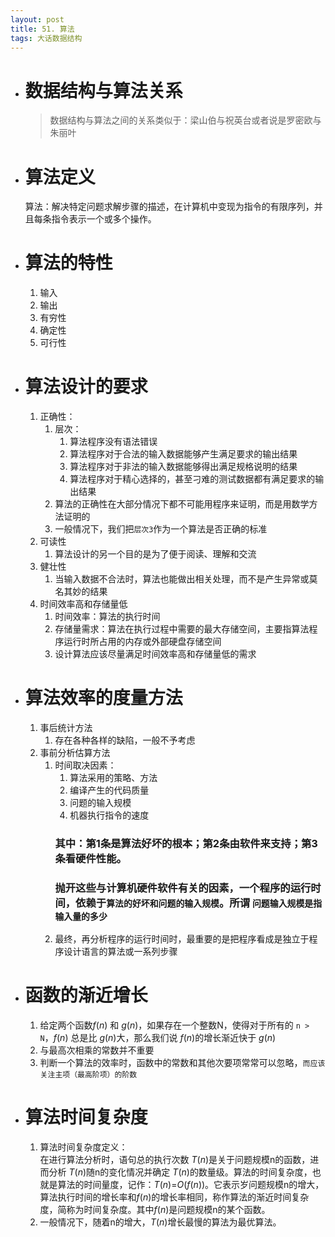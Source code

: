 ```yaml
---
layout: post
title: 51. 算法
tags: 大话数据结构
---
```


- # 数据结构与算法关系
  > 数据结构与算法之间的关系类似于：梁山伯与祝英台或者说是罗密欧与朱丽叶
- # 算法定义
  算法：解决特定问题求解步骤的描述，在计算机中变现为指令的有限序列，并且每条指令表示一个或多个操作。
- # 算法的特性
  1. 输入
  2. 输出
  3. 有穷性
  4. 确定性
  5. 可行性
- # 算法设计的要求
  1. 正确性：
     1. 层次：
        1. 算法程序没有语法错误
        2. 算法程序对于合法的输入数据能够产生满足要求的输出结果
        3. 算法程序对于非法的输入数据能够得出满足规格说明的结果
        4. 算法程序对于精心选择的，甚至刁难的测试数据都有满足要求的输出结果
     2. 算法的正确性在大部分情况下都不可能用程序来证明，而是用数学方法证明的
     3. 一般情况下，我们把`层次3`作为一个算法是否正确的标准
  2. 可读性
     1. 算法设计的另一个目的是为了便于阅读、理解和交流
  3. 健壮性
     1. 当输入数据不合法时，算法也能做出相关处理，而不是产生异常或莫名其妙的结果
  4. 时间效率高和存储量低
     1. 时间效率：算法的执行时间
     2. 存储量需求：算法在执行过程中需要的最大存储空间，主要指算法程序运行时所占用的内存或外部硬盘存储空间
     3. 设计算法应该尽量满足时间效率高和存储量低的需求
- # 算法效率的度量方法
  1. 事后统计方法
     1. 存在各种各样的缺陷，一般不予考虑
  2. 事前分析估算方法
     1. 时间取决因素：
        1. 算法采用的策略、方法
        2. 编译产生的代码质量
        3. 问题的输入规模
        4. 机器执行指令的速度
        ### 其中：第1条是算法好坏的根本；第2条由软件来支持；第3条看硬件性能。
        ### 抛开这些与计算机硬件软件有关的因素，一个程序的运行时间，依赖于`算法的好坏和问题的输入规模`。所谓 `问题输入规模是指输入量的多少`
     2. 最终，再分析程序的运行时间时，最重要的是把程序看成是独立于程序设计语言的算法或一系列步骤
- # 函数的渐近增长
  1. 给定两个函数$f(n)$ 和 $g(n)$，如果存在一个整数N，使得对于所有的 `n > N`，$f(n)$ 总是比 $g(n)$大，那么我们说 $f(n)$的增长渐近快于 $g(n)$
  2. 与最高次相乘的常数并不重要
  3. 判断一个算法的效率时，函数中的常数和其他次要项常常可以忽略，`而应该关注主项（最高阶项）的阶数`
- # 算法时间复杂度
  1. 算法时间复杂度定义：
  <br/>在进行算法分析时，语句总的执行次数 $T(n)$是关于问题规模n的函数，进而分析 $T(n)$随n的变化情况并确定 $T(n)$的数量级。算法的时间复杂度，也就是算法的时间量度，记作：$T(n)$=$O(f(n))$。它表示岁问题规模n的增大，算法执行时间的增长率和$f(n)$的增长率相同，称作算法的渐近时间复杂度，简称为时间复杂度。其中$f(n)$是问题规模n的某个函数。
  3. 一般情况下，随着n的增大，$T(n)$增长最慢的算法为最优算法。 